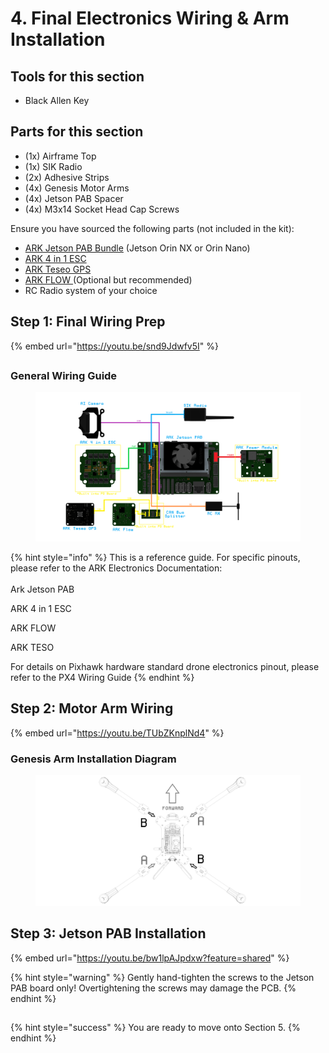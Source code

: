 # 4. Final Electronics Wiring & Arm Installation

## Tools for this section

* Black Allen Key

## Parts for this section

* (1x) Airframe Top
* (1x) SIK Radio
* (2x) Adhesive Strips
* (4x) Genesis Motor Arms
* (4x) Jetson PAB Spacer
* (4x) M3x14 Socket Head Cap Screws

Ensure you have sourced the following parts (not included in the kit):

* [ARK Jetson PAB Bundle](https://arkelectron.com/product-category/flight-controller-bundles/) (Jetson Orin NX or Orin Nano)
* [ARK 4 in 1 ESC](https://arkelectron.com/product/ark-4in1-esc/)
* [ARK Teseo GPS](https://arkelectron.com/product/ark-teseo-gps/)
* [ARK FLOW ](https://arkelectron.com/product/ark-flow/)(Optional but recommended)
* RC Radio system of your choice

## Step 1: Final Wiring Prep

{% embed url="https://youtu.be/snd9Jdwfv5I" %}

##

### General Wiring Guide



<figure><img src="../../../.gitbook/assets/345fstgwre.png" alt=""><figcaption></figcaption></figure>

{% hint style="info" %}
This is a reference guide. For specific pinouts, please refer to the ARK Electronics Documentation:\
\
Ark Jetson PAB

ARK 4 in 1 ESC

ARK FLOW

ARK TESO



For details on Pixhawk hardware standard drone electronics pinout, please refer to the PX4 Wiring Guide
{% endhint %}

##

## Step 2: Motor Arm Wiring

{% embed url="https://youtu.be/TUbZKnplNd4" %}

### Genesis Arm Installation Diagram



<figure><img src="../../../.gitbook/assets/12434eda.png" alt=""><figcaption></figcaption></figure>

## Step 3: Jetson PAB Installation

{% embed url="https://youtu.be/bw1lpAJpdxw?feature=shared" %}

{% hint style="warning" %}
Gently hand-tighten the screws to the Jetson PAB board only! Overtightening the screws may damage the PCB.
{% endhint %}

##

{% hint style="success" %}
You are ready to move onto Section 5.
{% endhint %}
